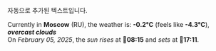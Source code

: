 
자동으로 추가된 텍스트입니다.

<!--START_SECTION:weather:moscow-->
Currently in **Moscow** (RU), the weather is: **-0.2°C** (feels like **-4.3°C**), ***overcast clouds***<br/>
On *February 05, 2025*, the *sun rises* at 🌅**08:15** and *sets* at 🌇**17:11**.
<!--END_SECTION:weather-->

